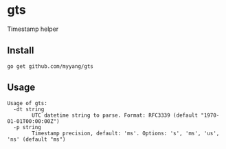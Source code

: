 # gts
Timestamp helper

## Install

```
go get github.com/myyang/gts
```

## Usage

```
Usage of gts:
  -dt string
        UTC datetime string to parse. Format: RFC3339 (default "1970-01-01T00:00:00Z")
  -p string
        Timestamp precision, default: 'ms'. Options: 's', 'ms', 'us', 'ns' (default "ms")
```
